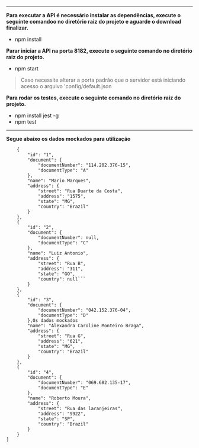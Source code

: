 ___
**Para executar a API é necessário instalar as dependências, execute o seguinte comandoo no diretório raiz do projeto e aguarde o download finalizar.**
- npm install

**Parar iniciar a API na porta 8182, execute o seguinte comando no diretório raiz do projeto.**
- npm start
> Caso necessite alterar a porta padrão que o servidor está iniciando acesso o arquivo 'config/default.json

**Para rodar os testes, execute o seguinte comando no diretório raiz do projeto.**
- npm install jest -g
- npm test
___

**Segue abaixo os dados mockados para utilização**
```[
    {
        "id": "1",
        "document": {
            "documentNumber": "114.202.376-15",
            "documentType": "A"
        },
        "name": "Mario Marques",
        "address": {
            "street": "Rua Duarte da Costa",
            "address": "1575",
            "state": "MG",
            "country": "Brazil"
        }
    },
    {
        "id": "2",
        "document": {
            "documentNumber": null,
            "documentType": "C"
        },
        "name": "Luiz Antonio",
        "address": {
            "street": "Rua B",
            "address": "311",
            "state": "GO",
            "country": null```
        }
    },
    {
        "id": "3",
        "document": {
            "documentNumber": "042.152.376-04",
            "documentType": "D"
        },Os dados mockados
        "name": "Alexandra Caroline Monteiro Braga",
        "address": {
            "street": "Rua G",
            "address": "621",
            "state": "MG",
            "country": "Brazil"
        }
    },
    {
        "id": "4",
        "document": {
            "documentNumber": "069.682.135-17",
            "documentType": "E"
        },
        "name": "Roberto Moura",
        "address": {
            "street": "Rua das laranjeiras",
            "address": "9922",
            "state": "SP",
            "country": "Brazil"
        }
    }
]
